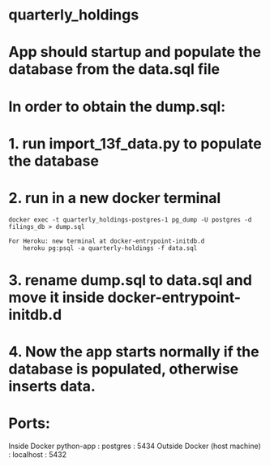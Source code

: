 # quarterly_holdings
 
# App should startup and populate the database from the data.sql file
# In order to obtain the dump.sql:

# 1. run import_13f_data.py to populate the database
# 2. run in a new docker terminal
    docker exec -t quarterly_holdings-postgres-1 pg_dump -U postgres -d filings_db > dump.sql
    
    For Heroku: new terminal at docker-entrypoint-initdb.d
        heroku pg:psql -a quarterly-holdings -f data.sql
# 3. rename dump.sql to data.sql and move it inside docker-entrypoint-initdb.d
# 4. Now the app starts normally if the database is populated, otherwise inserts data.


# Ports:
Inside Docker python-app        : postgres  : 5434
Outside Docker (host machine)   : localhost : 5432